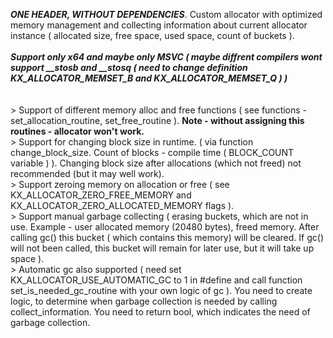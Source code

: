 ***ONE HEADER, WITHOUT DEPENDENCIES***. Custom allocator with optimized memory management and collecting information about current allocator instance ( allocated size, free space, used space, count of buckets ).
<br/>
<br/> ***Support only x64 and maybe only MSVC ( maybe diffrent compilers wont support __stosb and __stosq ( need to change definition KX_ALLOCATOR_MEMSET_B and KX_ALLOCATOR_MEMSET_Q ) )***
<br/>
<br/>
<br/> > Support of different memory alloc and free functions ( see functions - set_allocation_routine, set_free_routine ). ****Note - without assigning this routines - allocator won't work.****
<br/> > Support for changing block size in runtime. ( via function change_block_size. Count of blocks - compile time ( BLOCK_COUNT variable ) ). Сhanging block size after allocations (which not freed) not recommended (but it may well work).
<br/> > Support zeroing memory on allocation or free ( see KX_ALLOCATOR_ZERO_FREE_MEMORY and KX_ALLOCATOR_ZERO_ALLOCATED_MEMORY flags ).
<br/> > Support manual garbage collecting ( erasing buckets, which are not in use. Example - user allocated memory (20480 bytes), freed memory. After calling gc() this bucket ( which contains this memory) will be cleared. If gc() will not been called, this bucket will remain for later use, but it will take up space  ).
<br/> > Automatic gc also supported ( need set KX_ALLOCATOR_USE_AUTOMATIC_GC to 1 in #define and call function set_is_needed_gc_routine with your own logic of gc ). You need to create logic, to determine when garbage collection is needed by calling collect_information. You need to return bool, which indicates the need of garbage collection.
